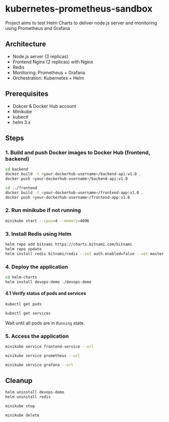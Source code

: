 # kubernetes-prometheus-sandbox

Project aims to test Helm Charts to deliver node.js server and monitoring using Prometheus and Grafana

## Architecture

- Node.js server (3 replicas)
- Frontend Nginx (2 replicas) with Nginx
- Redis
- Monitoring: Prometheus + Grafana
- Orchestration: Kubernetes + Helm

## Prerequisites

- Dokcer & Docker Hub account
- Minikube
- kubectl
- helm 3.x

## Steps

### 1. Build and push Docker images to Docker Hub (frontend, backend)

```bash
cd backend
docker build -t <your-dockerhub-username>/backend-api:v1.0 .
docker push <your-dockerhub-username>/backend-api:v1.0

cd ../frontend
docker build -t <your-dockerhub-username>/frontend-app:v1.0 .
docker push <your-dockerhub-username>/frontend-app:v1.0
```

### 2. Run minikube if not running

```bash
minikube start --cpus=4 --memory=4096
```

### 3. Install Redis using Helm

```bash
helm repo add bitnami https://charts.bitnami.com/bitnami
helm repo update
helm install redis bitnami/redis --set auth.enabled=false --set master.persistence.enabled=false
```

### 4. Deploy the application

```bash
cd helm-charts
helm install devops-demo ./devops-demo
```

#### 4.1 Verify status of pods and services

```bash
kubectl get pods

kubectl get services
```

Wait until all pods are in `Running` state.

### 5. Access the application

```bash
minikube service frontend-service --url

minikube service prometheus --url

minikube service grafana --url
```

## Cleanup

```bash
helm uninstall devops-demo
helm uninstall redis

minikube stop

minikube delete
```
